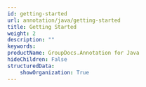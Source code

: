 ```yaml
---
id: getting-started
url: annotation/java/getting-started
title: Getting Started
weight: 2
description: ""
keywords: 
productName: GroupDocs.Annotation for Java
hideChildren: False
structuredData:
    showOrganization: True
---
```

